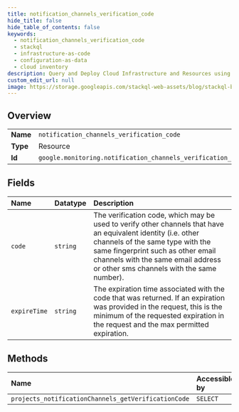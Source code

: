 ```yaml
---
title: notification_channels_verification_code
hide_title: false
hide_table_of_contents: false
keywords:
  - notification_channels_verification_code
  - stackql
  - infrastructure-as-code
  - configuration-as-data
  - cloud inventory
description: Query and Deploy Cloud Infrastructure and Resources using SQL
custom_edit_url: null
image: https://storage.googleapis.com/stackql-web-assets/blog/stackql-blog-post-featured-image.png
---
```

  
    

## Overview
<table><tbody>
<tr><td><b>Name</b></td><td><code>notification_channels_verification_code</code></td></tr>
<tr><td><b>Type</b></td><td>Resource</td></tr>
<tr><td><b>Id</b></td><td><code>google.monitoring.notification_channels_verification_code</code></td></tr>
</tbody></table>

## Fields
| Name | Datatype | Description |
|:-----|:---------|:------------|
| `code` | `string` | The verification code, which may be used to verify other channels that have an equivalent identity (i.e. other channels of the same type with the same fingerprint such as other email channels with the same email address or other sms channels with the same number). |
| `expireTime` | `string` | The expiration time associated with the code that was returned. If an expiration was provided in the request, this is the minimum of the requested expiration in the request and the max permitted expiration. |
## Methods
| Name | Accessible by | Required Params |
|:-----|:--------------|:----------------|
| `projects_notificationChannels_getVerificationCode` | `SELECT` | `name` |
